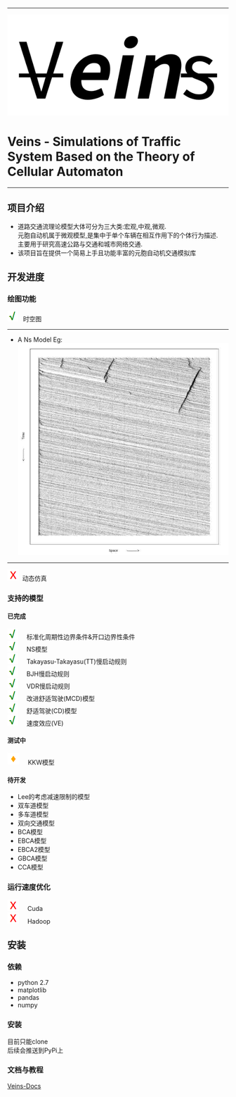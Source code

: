 ***
![](./Source/logo-main.png)
# Veins - Simulations of Traffic System Based on the Theory of Cellular Automaton
***


## 项目介绍
* 道路交通流理论模型大体可分为三大类:宏观,中观,微观.  
元胞自动机属于微观模型,是集中于单个车辆在相互作用下的个体行为描述.  
主要用于研究高速公路与交通和城市网络交通.
* 该项目旨在提供一个简易上手且功能丰富的元胞自动机交通模拟库


## 开发进度  
### 绘图功能   
![](./Source/T.png) &nbsp; 时空图  
 ***
* A Ns Model Eg:
![](./Source/demo2.jpg)

 ***  

![](./Source/F.png) &nbsp;动态仿真


### 支持的模型
#### 已完成
![](./Source/T.png) &nbsp; &nbsp; 标准化周期性边界条件&开口边界性条件  
![](./Source/T.png) &nbsp; &nbsp; NS模型   
![](./Source/T.png) &nbsp; &nbsp; Takayasu-Takayasu(TT)慢启动规则   
![](./Source/T.png) &nbsp; &nbsp; BJH慢启动规则  
![](./Source/T.png) &nbsp; &nbsp; VDR慢启动规则  
![](./Source/T.png) &nbsp; &nbsp; 改进舒适驾驶(MCD)模型  
![](./Source/T.png) &nbsp; &nbsp; 舒适驾驶(CD)模型  
![](./Source/T.png) &nbsp; &nbsp; 速度效应(VE)  
#### 测试中
![](./Source/p.png) &nbsp; &nbsp; KKW模型
#### 待开发
* Lee的考虑减速限制的模型
* 双车道模型
* 多车道模型
* 双向交通模型
* BCA模型
* EBCA模型
* EBCA2模型
* GBCA模型
* CCA模型  

### 运行速度优化
![](./Source/F.png) &nbsp;  &nbsp; Cuda  
![](./Source/F.png) &nbsp;  &nbsp; Hadoop  

<a name="安装"></a>
## 安装
### 依赖
* python 2.7
* matplotlib
* pandas
* numpy

### 安装
目前只能clone  
后续会推送到PyPi上  

### 文档与教程
[Veins-Docs](https://veinsdocs.readthedocs.io/en/latest/index.html)
